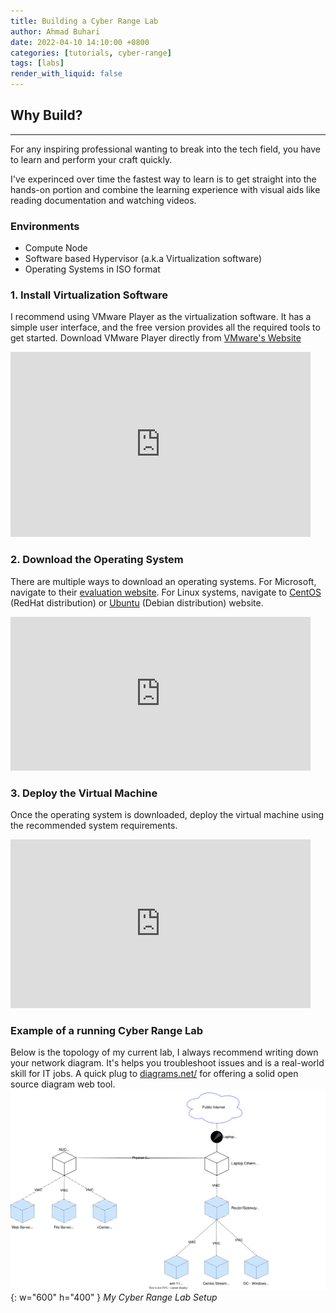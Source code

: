 ```yaml
---
title: Building a Cyber Range Lab
author: Ahmad Buhari
date: 2022-04-10 14:10:00 +0800
categories: [tutorials, cyber-range]
tags: [labs]
render_with_liquid: false
---
```


## Why Build?
---
For any inspiring professional wanting to break into the tech field, you have to learn and perform your craft quickly. 

I've experinced over time the fastest way to learn is to get straight into the hands-on portion and combine the learning experience with visual aids like reading documentation and watching videos.

### Environments
- Compute Node
- Software based Hypervisor (a.k.a Virtualization software)
- Operating Systems in ISO format

### 1. Install Virtualization Software
I recommend using VMware Player as the virtualization software. It has a simple user interface, and the free version provides all the required tools to get started. Download VMware Player directly from [VMware's Website](https://www.vmware.com/products/workstation-player/workstation-player-evaluation.html)
<iframe src="https://giphy.com/embed/YDsNluvCfslXm3RkO0" width="480" height="296" frameBorder="0" class="giphy-embed" allowFullScreen></iframe>

### 2. Download the Operating System
There are multiple ways to download an operating systems. For Microsoft, navigate to their [evaluation website](https://www.microsoft.com/en-us/evalcenter/). For Linux systems, navigate to [CentOS](https://www.centos.org/download/) (RedHat distribution) or [Ubuntu](https://ubuntu.com/download) (Debian distribution) website.
<iframe src="https://giphy.com/embed/o5ZenbtzaEGSJ7ax7Y" width="480" height="246" frameBorder="0" class="giphy-embed" allowFullScreen></iframe>

### 3. Deploy the Virtual Machine
Once the operating system is downloaded, deploy the virtual machine using the recommended system requirements.
<iframe src="https://giphy.com/embed/QXHcA4D5Hthrx6ICGz" width="480" height="270" frameBorder="0" class="giphy-embed" allowFullScreen></iframe>


### Example of a running Cyber Range Lab
Below is the topology of my current lab, I always recommend writing down your network diagram. It's helps you troubleshoot issues and is a real-world skill for IT jobs. A quick plug to [diagrams.net/](https://www.diagrams.net/) for offering a solid open source diagram web tool.
![](/assets/img/posts/cyber-range.svg){: w="600" h="400" }
_My Cyber Range Lab Setup_
